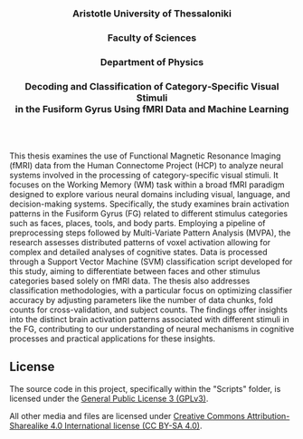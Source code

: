 <p align="center">
  <h3 align="center">Aristotle University of Thessaloniki</h3>
</p>

<p align="center">
  <h3 align="center">Faculty of Sciences</h3>
</p>

<p align="center">
  <h3 align="center">Department of Physics</h3>
</p>

<p align="center">
  <h3 align="center">Decoding and Classification of Category‐Specific Visual Stimuli<br>in the Fusiform Gyrus Using fMRI Data and Machine Learning</h3>
</p>
<br>
<br>

This thesis examines the use of Functional Magnetic Resonance Imaging (fMRI) data from
the Human Connectome Project (HCP) to analyze neural systems involved in the processing
of category-specific visual stimuli. It focuses on the Working Memory (WM) task within a
broad fMRI paradigm designed to explore various neural domains including visual, language,
and decision-making systems. Specifically, the study examines brain activation patterns in the
Fusiform Gyrus (FG) related to different stimulus categories such as faces, places, tools, and body
parts. Employing a pipeline of preprocessing steps followed by Multi-Variate Pattern Analysis
(MVPA), the research assesses distributed patterns of voxel activation allowing for complex
and detailed analyses of cognitive states. Data is processed through a Support Vector Machine
(SVM) classification script developed for this study, aiming to differentiate between faces and
other stimulus categories based solely on fMRI data. The thesis also addresses classification
methodologies, with a particular focus on optimizing classifier accuracy by adjusting parameters
like the number of data chunks, fold counts for cross-validation, and subject counts. The
findings offer insights into the distinct brain activation patterns associated with different stimuli
in the FG, contributing to our understanding of neural mechanisms in cognitive processes and
practical applications for these insights.
<br>

## License
The source code in this project, specifically within the "Scripts" folder, is licensed under the [General Public License 3 (GPLv3)](https://www.gnu.org/licenses/gpl-3.0.en.html).

All other media and files are licensed under [Creative Commons Attribution-Sharealike 4.0 International license (CC BY-SA 4.0)](https://creativecommons.org/licenses/by-sa/4.0/).
